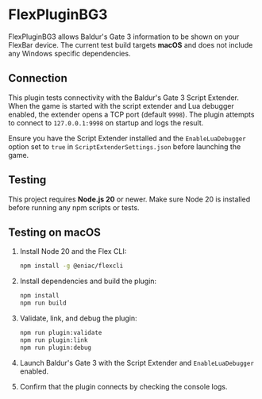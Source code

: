 # FlexPluginBG3

FlexPluginBG3 allows Baldur's Gate 3 information to be shown on your FlexBar device. The
current test build targets **macOS** and does not include any Windows specific
dependencies.

## Connection

This plugin tests connectivity with the Baldur's Gate 3 Script Extender. When
the game is started with the script extender and Lua debugger enabled, the
extender opens a TCP port (default `9998`). The plugin attempts to connect to
`127.0.0.1:9998` on startup and logs the result.

Ensure you have the Script Extender installed and the `EnableLuaDebugger` option
set to `true` in `ScriptExtenderSettings.json` before launching the game.

## Testing

This project requires **Node.js 20** or newer. Make sure Node 20 is installed
before running any npm scripts or tests.

## Testing on macOS

1. Install Node 20 and the Flex CLI:

   ```bash
   npm install -g @eniac/flexcli
   ```

2. Install dependencies and build the plugin:

   ```bash
   npm install
   npm run build
   ```

3. Validate, link, and debug the plugin:

   ```bash
   npm run plugin:validate
   npm run plugin:link
   npm run plugin:debug
   ```

4. Launch Baldur's Gate 3 with the Script Extender and `EnableLuaDebugger` enabled.

5. Confirm that the plugin connects by checking the console logs.
